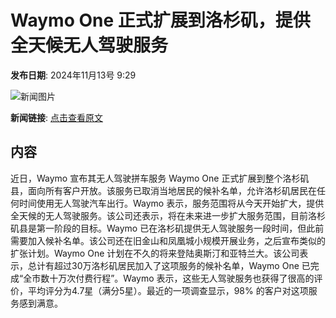 # Waymo One 正式扩展到洛杉矶，提供全天候无人驾驶服务

**发布日期**: 2024年11月13号 9:29

![新闻图片](https://pic.chinaz.com/picmap/201811191233051272_1.jpg)

**新闻链接**: [点击查看原文](https://www.aibase.com/zh/news/13184)

## 内容

近日，Waymo 宣布其无人驾驶拼车服务 Waymo One 正式扩展到整个洛杉矶县，面向所有客户开放。该服务已取消当地居民的候补名单，允许洛杉矶居民在任何时间使用无人驾驶汽车出行。Waymo 表示，服务范围将从今天开始扩大，提供全天候的无人驾驶服务。该公司还表示，将在未来进一步扩大服务范围，目前洛杉矶县是第一阶段的目标。Waymo 已在洛杉矶提供无人驾驶服务一段时间，但此前需要加入候补名单。该公司还在旧金山和凤凰城小规模开展业务，之后宣布类似的扩张计划。Waymo One 计划在不久的将来登陆奥斯汀和亚特兰大。该公司表示，总计有超过30万洛杉矶居民加入了这项服务的候补名单，Waymo One 已完成“全市数十万次付费行程”。Waymo 表示，这些无人驾驶服务也获得了很高的评价，平均评分为4.7星（满分5星）。最近的一项调查显示，98% 的客户对这项服务感到满意。
